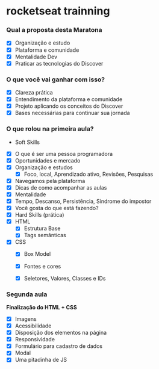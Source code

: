 # rocketseat trainning


### Qual a proposta desta Maratona
* [x] Organização e estudo
* [x] Plataforma e comunidade
* [x] Mentalidade Dev
* [x] Praticar as tecnologias do Discover

### O que você vai ganhar com isso?
* [x] Clareza prática
* [x] Entendimento da plataforma e comunidade
* [x] Projeto aplicando os conceitos do Discover
* [x] Bases necessárias para continuar sua jornada

### O que rolou na primeira aula?

* Soft Skills
* [x] O que é ser uma pessoa programadora
* [x] Oportunidades e mercado
* [x] Organização e estudos
    * [x] Foco, local, Aprendizado ativo, Revisões, Pesquisas
* [x] Navegamos pela plataforma
* [x] Dicas de como acompanhar as aulas
* [x] Mentalidade
* [x] Tempo, Descanso, Persistência, Síndrome do impostor
* [x] Você gosta do que está fazendo?
* [x] Hard Skills (prática)
* [x] HTML
    * [x] Estrutura Base
    * [x] Tags semânticas
* [x] CSS
    * [x] Box Model
    * [x] Fontes e cores
    * [x] Seletores, Valores, Classes e IDs


### Segunda aula
__Finalização do HTML + CSS__
* [x] Imagens
* [x] Acessibilidade
* [x] Disposição dos elementos na página
* [x] Responsividade
* [x] Formulário para cadastro de dados
* [x] Modal
* [x] Uma pitadinha de JS
